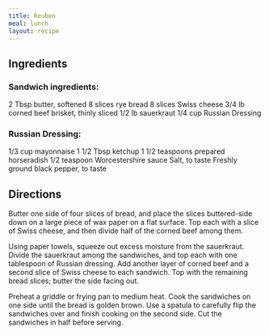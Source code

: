 ```yaml
---
title: Reuben
meal: lunch
layout: recipe
---
```


## Ingredients
### Sandwich ingredients:
2 Tbsp butter, softened
8 slices rye bread
8 slices Swiss cheese
3/4 lb corned beef brisket, thinly sliced
1/2 lb sauerkraut
1/4 cup Russian Dressing

### Russian Dressing:
1/3 cup mayonnaise
1 1/2 Tbsp ketchup
1 1/2 teaspoons prepared horseradish
1/2 teaspoon Worcestershire sauce
Salt, to taste
Freshly ground black pepper, to taste

## Directions
Butter one side of four slices of bread, and place the slices buttered-side down on a large piece of wax paper on a flat surface. Top each with a slice of Swiss cheese, and then divide half of the corned beef among them.

Using paper towels, squeeze out excess moisture from the sauerkraut. Divide the sauerkraut among the sandwiches, and top each with one tablespoon of Russian dressing. Add another layer of corned beef and a second slice of Swiss cheese to each sandwich. Top with the remaining bread slices; butter the side facing out.

Preheat a griddle or frying pan to medium heat. Cook the sandwiches on one side until the bread is golden brown. Use a spatula to carefully flip the sandwiches over and finish cooking on the second side. Cut the sandwiches in half before serving.
